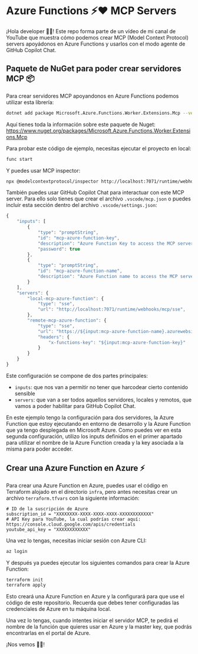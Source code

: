 
# Azure Functions ⚡️❤️ MCP Servers

¡Hola developer 👋🏻! Este repo forma parte de un vídeo de mi canal de YouTube que muestra cómo podemos crear MCP (Model Context Protocol) servers apoyádonos en Azure Functions y usarlos con el modo agente de GitHub Copilot Chat.

## Paquete de NuGet para poder crear servidores MCP 📦

Para crear servidores MCP apoyandonos en Azure Functions podemos utilizar esta librería:

```bash
dotnet add package Microsoft.Azure.Functions.Worker.Extensions.Mcp --version 1.0.0-preview.2
``` 

Aquí tienes toda la información sobre este paquete de Nuget: https://www.nuget.org/packages/Microsoft.Azure.Functions.Worker.Extensions.Mcp

Para probar este código de ejemplo, necesitas ejecutar el proyecto en local:

```bash
func start
```

Y puedes usar MCP inspector:

```bash
npx @modelcontextprotocol/inspector http://localhost:7071/runtime/webhooks/mcp/sse
```

También puedes usar GitHub Copilot Chat para interactuar con este MCP server. Para ello solo tienes que crear el archivo `.vscode/mcp.json` o puedes incluir esta sección dentro del archivo `.vscode/settings.json`:


```javascript
{
    "inputs": [
        {
            "type": "promptString",
            "id": "mcp-azure-function-key",
            "description": "Azure Function Key to access the MCP server on Azure",
            "password": true
        },
        {
            "type": "promptString",
            "id": "mcp-azure-function-name",
            "description": "Azure Function name to access the MCP server on Azure"
        }
    ],
    "servers": {
        "local-mcp-azure-function": {
            "type": "sse",
            "url": "http://localhost:7071/runtime/webhooks/mcp/sse",
        },
        "remote-mcp-azure-function": {
            "type": "sse",
            "url": "https://${input:mcp-azure-function-name}.azurewebsites.net/runtime/webhooks/mcp/sse",
            "headers": {
                "x-functions-key": "${input:mcp-azure-function-key}"
            }
        }
    }
}
```

Este configuración se compone de dos partes principales:

- `inputs`: que nos van a permitir no tener que harcodear cierto contenido sensible
- `servers`: que van a ser todos aquellos servidores, locales y remotos, que vamos a poder habilitar para GitHub Copilot Chat.

En este ejemplo tengo la configuración para dos servidores, la Azure Function que estoy ejecutando en entorno de desarrollo y la Azure Function que ya tengo desplegada en Microsoft Azure. Como puedes ver en esta segunda configuración, utilizo los inputs definidos en el primer apartado para utilizar el nombre de la Azure Function creada y la key asociada a la misma para poder acceder.

## Crear una Azure Function en Azure ⚡️

Para crear una Azure Function en Azure, puedes usar el código en Terraform alojado en el directorio `infra`, pero antes necesitas crear un archivo `terraform.tfvars` con la siguiente información:

```hcl
# ID de la suscripción de Azure
subscription_id = "XXXXXXXX-XXXX-XXXX-XXXX-XXXXXXXXXXXX"
# API Key para YouTube, la cual podrías crear aquí: https://console.cloud.google.com/apis/credentials
youtube_api_key = "XXXXXXXXXXXX"
```

Una vez lo tengas, necesitas iniciar sesión con Azure CLI:

```bash
az login
```

Y después ya puedes ejecutar los siguientes comandos para crear la Azure Function:

```bash
terraform init
terraform apply
```
Esto creará una Azure Function en Azure y la configurará para que use el código de este repositorio. Recuerda que debes tener configuradas las credenciales de Azure en tu máquina local.

Una vez lo tengas, cuando intentes iniciar el servidor MCP, te pedirá el nombre de la función que quieres usar en Azure y la master key, que podrás encontrarlas en el portal de Azure.


¡Nos vemos 👋🏻!